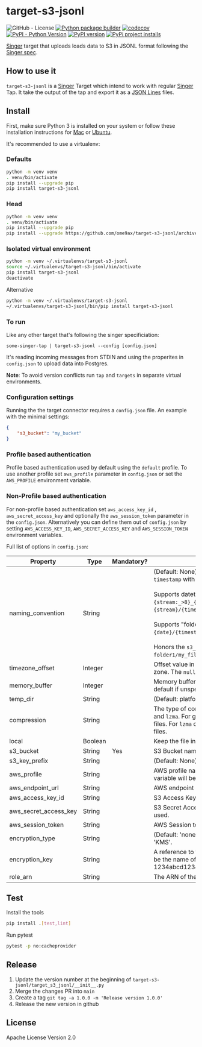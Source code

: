 # target-s3-jsonl

![GitHub - License](https://img.shields.io/github/license/ome9ax/target-s3-jsonl)
[![Python package builder](https://github.com/ome9ax/target-s3-jsonl/workflows/Python%20package/badge.svg)](https://github.com/ome9ax/target-s3-jsonl/actions)
[![codecov](https://codecov.io/gh/ome9ax/target-s3-jsonl/branch/main/graph/badge.svg?token=KV0cn4jKs2)](https://codecov.io/gh/ome9ax/target-s3-jsonl)
[![PyPI - Python Version](https://img.shields.io/pypi/pyversions/target-s3-jsonl.svg)](https://pypi.org/project/target-s3-jsonl/)
[![PyPI version](https://badge.fury.io/py/target-s3-jsonl.svg)](https://badge.fury.io/py/target-s3-jsonl)
[![PyPi project installs](https://img.shields.io/pypi/dm/target-s3-jsonl.svg?maxAge=2592000&label=installs&color=%2327B1FF)](https://pypistats.org/packages/target-s3-jsonl)

[Singer](https://www.singer.io/) target that uploads loads data to S3 in JSONL format
following the [Singer spec](https://github.com/singer-io/getting-started/blob/master/docs/SPEC.md).

## How to use it

`target-s3-jsonl` is a [Singer](https://singer.io) Target which intend to work with regular [Singer](https://singer.io) Tap. It take the output of the tap and export it as a [JSON Lines](http://jsonlines.org/) files.

## Install

First, make sure Python 3 is installed on your system or follow these
installation instructions for [Mac](http://docs.python-guide.org/en/latest/starting/install3/osx/) or
[Ubuntu](https://www.digitalocean.com/community/tutorials/how-to-install-python-3-and-set-up-a-local-programming-environment-on-ubuntu-16-04).

It's recommended to use a virtualenv:

### Defaults
```bash
python -m venv venv
. venv/bin/activate
pip install --upgrade pip
pip install target-s3-jsonl
```

### Head
```bash
python -m venv venv
. venv/bin/activate
pip install --upgrade pip
pip install --upgrade https://github.com/ome9ax/target-s3-jsonl/archive/main.tar.gz
```

### Isolated virtual environment
```bash
python -m venv ~/.virtualenvs/target-s3-jsonl
source ~/.virtualenvs/target-s3-jsonl/bin/activate
pip install target-s3-jsonl
deactivate
```

Alternative
```bash
python -m venv ~/.virtualenvs/target-s3-jsonl
~/.virtualenvs/target-s3-jsonl/bin/pip install target-s3-jsonl
```

### To run

Like any other target that's following the singer specificiation:

`some-singer-tap | target-s3-jsonl --config [config.json]`

It's reading incoming messages from STDIN and using the properites in `config.json` to upload data into Postgres.

**Note**: To avoid version conflicts run `tap` and `targets` in separate virtual environments.

### Configuration settings

Running the the target connector requires a `config.json` file. An example with the minimal settings:

```json
{
    "s3_bucket": "my_bucket"
}
```

### Profile based authentication

Profile based authentication used by default using the `default` profile. To use another profile set `aws_profile` parameter in `config.json` or set the `AWS_PROFILE` environment variable.

### Non-Profile based authentication

For non-profile based authentication set `aws_access_key_id` , `aws_secret_access_key` and optionally the `aws_session_token` parameter in the `config.json`. Alternatively you can define them out of `config.json` by setting `AWS_ACCESS_KEY_ID`, `AWS_SECRET_ACCESS_KEY` and `AWS_SESSION_TOKEN` environment variables.


Full list of options in `config.json`:

| Property                            | Type    | Mandatory? | Description                                                   |
|-------------------------------------|---------|------------|---------------------------------------------------------------|
| naming_convention                   | String  |            | (Default: None) Custom naming convention of the s3 key. Replaces tokens `date`, `stream`, and `timestamp` with the appropriate values.<br><br>Supports datetime and other python advanced string formatting e.g. `{stream:_>8}_{timestamp:%Y%m%d_%H%M%S}.json` or `{stream}/{timestamp:%Y}/{timestamp:%m}/{timestamp:%d}/{timestamp:%Y%m%d_%H%M%S_%f}.json`.<br><br>Supports "folders" in s3 keys e.g. `folder/folder2/{stream}/export_date={date}/{timestamp}.json`.<br><br>Honors the `s3_key_prefix`,  if set, by prepending the "filename". E.g. naming_convention = `folder1/my_file.json` and s3_key_prefix = `prefix_` results in `folder1/prefix_my_file.json` |
| timezone_offset                     | Integer |            | Offset value in hour. Use offset `0` hours is you want the `naming_convention` to use `utc` time zone. The `null` values is used by default. |
| memory_buffer                       | Integer |            | Memory buffer's size used before storing the data into the temporary file. 64Mb used by default if unspecified. |
| temp_dir                            | String  |            | (Default: platform-dependent) Directory of temporary JSONL files with RECORD messages. |
| compression                         | String  |            | The type of compression to apply before uploading. Supported options are `none` (default), `gzip`, and `lzma`. For gzipped files, the file extension will automatically be changed to `.json.gz` for all files. For `lzma` compression, the file extension will automatically be changed to `.json.xz` for all files. |
| local                               | Boolean |            | Keep the file in the `temp_dir` directory without uploading the files on `s3`. |
| s3_bucket                           | String  | Yes        | S3 Bucket name                                                |
| s3_key_prefix                       | String  |            | (Default: None) A static prefix before the generated S3 key names. |
| aws_profile                         | String  |            | AWS profile name for profile based authentication. If not provided, `AWS_PROFILE` environment variable will be used. |
| aws_endpoint_url                    | String  |            | AWS endpoint URL. |
| aws_access_key_id                   | String  |            | S3 Access Key Id. If not provided, `AWS_ACCESS_KEY_ID` environment variable will be used. |
| aws_secret_access_key               | String  |            | S3 Secret Access Key. If not provided, `AWS_SECRET_ACCESS_KEY` environment variable will be used. |
| aws_session_token                   | String  |            | AWS Session token. If not provided, `AWS_SESSION_TOKEN` environment variable will be used. |
| encryption_type                     | String  |            | (Default: 'none') The type of encryption to use. Current supported options are: 'none' and 'KMS'. |
| encryption_key                      | String  |            | A reference to the encryption key to use for data encryption. For KMS encryption, this should be the name of the KMS encryption key ID (e.g. '1234abcd-1234-1234-1234-1234abcd1234'). This field is ignored if 'encryption_type' is none or blank. |
| role_arn                            | String  |            | The ARN of the role to assume |

## Test
Install the tools

```bash
pip install .[test,lint]
```

Run pytest

```bash
pytest -p no:cacheprovider
```

## Release
1. Update the version number at the beginning of `target-s3-jsonl/target_s3_jsonl/__init__.py`
2. Merge the changes PR into `main`
3. Create a tag `git tag -a 1.0.0 -m 'Release version 1.0.0'`
4. Release the new version in github

## License

Apache License Version 2.0
